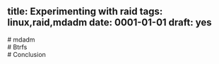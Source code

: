 title: Experimenting with raid
tags: linux,raid,mdadm
date: 0001-01-01
draft: yes
---
<section markdown="1">
# mdadm
</section><section markdown="1">
# Btrfs
</section><section markdown="1">
# Conclusion
</section>
